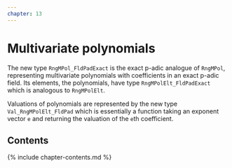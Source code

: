 ```yaml
---
chapter: 13
---
```


# Multivariate polynomials

The new type `RngMPol_FldPadExact` is the exact p-adic analogue of `RngMPol`, representing multivariate polynomials with coefficients in an exact p-adic field. Its elements, the polynomials, have type `RngMPolElt_FldPadExact` which is analogous to `RngMPolElt`.

Valuations of polynomials are represented by the new type `Val_RngMPolElt_FldPad` which is essentially a function taking an exponent vector `e` and returning the valuation of the `e`th coefficient.

## Contents

{% include chapter-contents.md %}